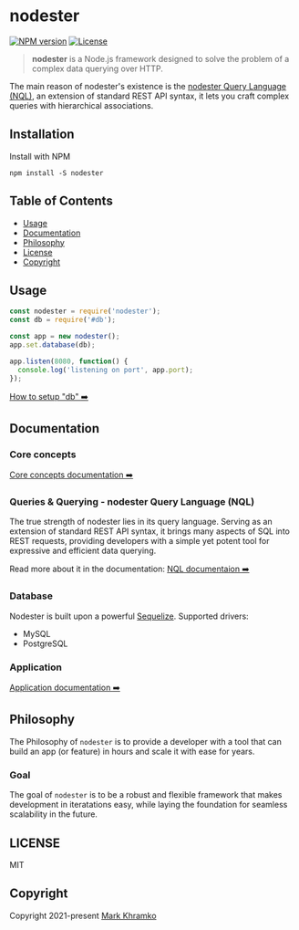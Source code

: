 # nodester

[![NPM version](https://img.shields.io/npm/v/nodester)](https://www.npmjs.com/package/nodester)
[![License](https://img.shields.io/npm/l/nodester)](https://www.npmjs.com/package/nodester)

> **nodester** is a Node.js framework designed to solve the problem of a complex data querying over HTTP.

The main reason of nodester's existence is the [nodester Query Language (NQL)](docs/nql/Introduction.md), an extension of standard REST API syntax, it lets you craft complex queries with hierarchical associations.


## Installation

Install with NPM

```shell
npm install -S nodester
```


## Table of Contents

- [Usage](#usage)
- [Documentation](#documentation)
- [Philosophy](#philosophy)
- [License](#license)
- [Copyright](#copyright)


## Usage

```js
const nodester = require('nodester');
const db = require('#db');

const app = new nodester();
app.set.database(db);

app.listen(8080, function() {
  console.log('listening on port', app.port);
});
```
[How to setup "db" ➡️](docs/App.md#with-database)


## Documentation


### Core concepts
[Core concepts documentation ➡️](docs/CoreConcepts.md)


### Queries & Querying - nodester Query Language (NQL)
The true strength of nodester lies in its query language. Serving as an extension of standard REST API syntax, it brings many aspects of SQL into REST requests, providing developers with a simple yet potent tool for expressive and efficient data querying.

Read more about it in the documentation:
[NQL documentaion ➡️](docs/nql/Introduction.md)


### Database
Nodester is built upon a powerful [Sequelize](https://sequelize.org/).
Supported drivers:
- MySQL
- PostgreSQL


### Application
[Application documentation ➡️](docs/App.md)


## Philosophy

The Philosophy of `nodester` is to provide a developer with a tool that can build an app (or feature) in hours and scale it with ease for years.

### Goal

The goal of `nodester` is to be a robust and flexible framework that makes development in iteratations easy, while laying the foundation for seamless scalability in the future.


## LICENSE

MIT

## Copyright
Copyright 2021-present [Mark Khramko](https://github.com/MarkKhramko)
